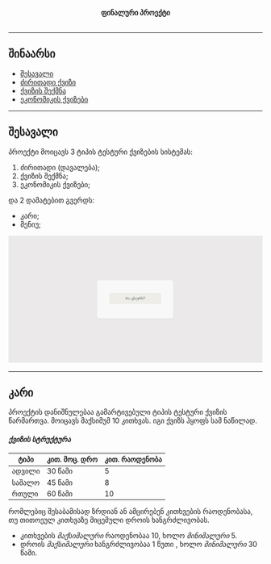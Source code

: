 <center><b>ფინალური პროექტი</b></center>
<br/>

---
## შინაარსი
* [შესავალი](#shesavali)
* [ძირითადი ქვიზი](#pirveliSeqcia)
* [ქვიზის შექმნა](#meoreSeqcia)
* [ეკონომიკის ქვიზები](#mesameSeqcia)

---
## შესავალი
პროექტი მოიცავს 3 ტიპის ტესტური ქვიზების სისტემას:
1. ძირითადი (დავალება);
2. ქვიზის შექმნა;
3. ეკონომიკის ქვიზები;

და 2 დამატებით გვერდს:
- კარი;
- მენიუ;

![კარი](./forMarkDown/kari.png)

---
## კარი






პროექტის დანიშნულებაა გამარტივებული ტიპის ტესტური ქვიზის წარმართვა. მოიცავს მაქსიმუმ 10 კითხვას. იგი ქვიზს ჰყოფს სამ ნაწილად.

#### *ქვიზის სტრუქტურა* 
|ტიპი|კით. მოც. დრო|კით. რაოდენობა|
|---|---|---|
|ადვილი|30 წამი|5|
|საშალო|45 წამი|8|
|რთული|60 წამი|10|



რომლებიც შესაბამისად ზრდიან ან ამცირებენ კითხვების რაოდენობასა, თუ თითოეულ კითხვაზე მიცემული დროის ხანგრძლივობას.

- კითხვების *მაქსიმალური* რაოდენობაა 10, ხოლო *მინიმალური* 5.
- დროის *მაქსიმალური* ხანგრძლივობაა 1 წუთი , ხოლო *მინიმალური* 30 წამი.








